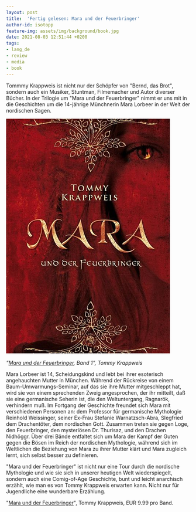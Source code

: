 ```yaml
---
layout: post
title:  'Fertig gelesen: Mara und der Feuerbringer'
author-id: isotopp
feature-img: assets/img/background/book.jpg
date: 2021-08-03 12:51:44 +0200
tags:
- lang_de
- review
- media
- book
---
```


Tommmy Krappweis ist nicht nur der Schöpfer von "Bernd, das Brot", sondern auch ein Musiker, Stuntman, Filmemacher und Autor diverser Bücher.
In der Trilogie um "Mara und der Feuerbringer" nimmt er uns mit in die Geschichten um die 14-jährige Münchnerin Mara Lorbeer in der Welt der nordischen Sagen.

[![](/uploads/2021/08/mara1.jpg)](https://www.amazon.de/gp/product/B07RHCGD95)

*"[Mara und der Feuerbringer](https://www.amazon.de/gp/product/B07RHCGD95), Band 1", Tommy Krappweis*

Mara Lorbeer ist 14, Scheidungskind und lebt bei ihrer esoterisch angehauchten Mutter in München.
Während der Rückreise von einem Baum-Umwarmungs-Seminar, auf das sie ihre Mutter mitgeschleppt hat, wird sie von einem sprechenden Zweig angesprochen, der ihr mitteilt, daß sie eine germanische Seherin ist, die den Weltuntergang, Ragnarök, verhindern muß.
Im Fortgang der Geschichte freundet sich Mara mit verschiedenen Personen an: dem Professor für germanische Mythologie Reinhold Weissinger, seiner Ex-Frau Stefanie Warnatzsch-Abra, SIegfried dem Drachentöter, dem nordischen Gott.
Zusammen treten sie gegen Loge, den Feuerbringer, den mysteriösen Dr. Thurisaz, und den Drachen Nidhöggr.
Über drei Bände entfaltet sich um Mara der Kampf der Guten gegen die Bösen im Reich der nordischen Mythologie, während sich im Weltlichen die Beziehung von Mara zu ihrer Mutter klärt und Mara zugleich lernt, sich selbst besser zu definieren.

"Mara und der Feuerbringer" ist nicht nur eine Tour durch die nordische Mythologie und wie sie sich in unserer heutigen Welt wiederspiegelt, sondern auch eine Comig-of-Age Geschichte, bunt und leicht anarchisch erzählt, wie man es von Tommy Krappweis erwarten kann.
Nicht nur für Jugendliche eine wunderbare Erzählung.

"[Mara und der Feuerbringer](https://www.amazon.de/gp/product/B07RHCGD95)", Tommy Krappweis, EUR 9.99 pro Band.